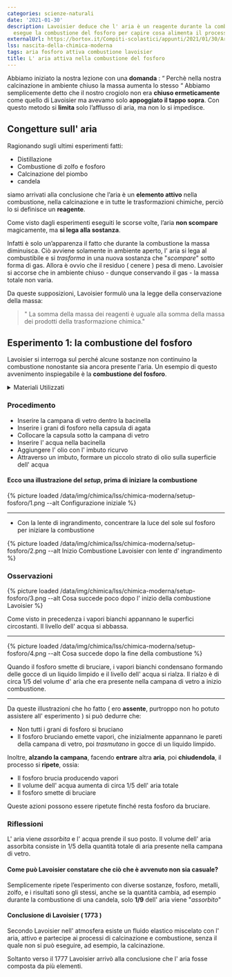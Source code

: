 ```yaml
---
categories: scienze-naturali
date: '2021-01-30'
description: Lavoisier deduce che l' aria è un reagente durante la combustione, ed
  esegue la combustione del fosforo per capire cosa alimenta il processo di combustione.
externalUrl: https://bortox.it/Compiti-scolastici/appunti/2021/01/30/Aria-Lavoisier.html
lss: nascita-della-chimica-moderna
tags: aria fosforo attiva combustione lavoisier
title: L' aria attiva nella combustione del fosforo
---
```


Abbiamo iniziato la nostra lezione con una **domanda** : “ Perchè nella nostra calcinazione in ambiente chiuso la massa aumenta lo stesso “
Abbiamo semplicemente detto che il nostro crogiolo non era **chiuso ermeticamente** come quello di Lavoisier ma avevamo solo **appoggiato il tappo sopra**. Con questo metodo si **limita** solo l’afflusso di aria, ma non lo si impedisce.

## Congetture sull' aria

Ragionando sugli ultimi esperimenti fatti:
  - Distillazione
  - Combustione di zolfo e fosforo
  - Calcinazione del piombo
  - candela

siamo arrivati alla conclusione che l’aria è un **elemento attivo** nella combustione, nella calcinazione e in tutte le trasformazioni chimiche, perciò lo si definisce un **reagente**.

Come visto dagli esperimenti eseguiti le scorse volte,  l’aria **non scompare** magicamente, ma **si lega alla sostanza**.

Infatti è solo un’apparenza il fatto che durante la combustione la massa diminuisca.
Ciò avviene solamente in ambiente aperto, l' aria si lega al combustibile e si _trasforma_ in una nuova sostanza che "_scompare_" sotto forma di gas. Allora è ovvio che il residuo ( cenere ) pesa di meno. Lavoisier si accorse che in ambiente chiuso - dunque conservando il gas -  la massa totale non varia.

Da queste supposizioni, Lavoisier formulò una la legge della conservazione della massa:

>" La somma della massa dei reagenti è uguale alla somma della massa dei prodotti della trasformazione chimica."

## Esperimento 1: la combustione del fosforo
Lavoisier si interroga sul perché alcune sostanze non continuino la combustione nonostante sia ancora presente l'aria. Un esempio di questo avvenimento inspiegabile è la **combustione del fosforo**.

<details>
     <summary> Materiali Utilizzati </summary>
  • Capsula di agata<br>
  • Grani di fosforo<br>
  • Campana di vetro<br>
  • Acqua<br>
  • Olio<br>
  • Imbuto<br>
  • Lente d' ingrandimento<br>
  • Bacinella<br>
</details>

### Procedimento
- Inserire la campana di vetro dentro la bacinella
- Inserire i grani di fosforo nella capsula di agata
- Collocare la capsula sotto la campana di vetro
- Inserire l' acqua nella bacinella
- Aggiungere l' olio con l' imbuto ricurvo
- Attraverso un imbuto, formare un piccolo strato di olio sulla superficie dell' acqua

#### Ecco una illustrazione del _setup_, prima di iniziare la combustione

{% picture loaded /data/img/chimica/lss/chimica-moderna/setup-fosforo/1.png --alt Configurazione iniziale %}


---

- Con la lente di ingrandimento, concentrare la luce del sole sul fosforo per iniziare la combustione

{% picture loaded /data/img/chimica/lss/chimica-moderna/setup-fosforo/2.png --alt Inizio Combustione Lavoisier con lente d' ingrandimento %}


### Osservazioni

{% picture loaded /data/img/chimica/lss/chimica-moderna/setup-fosforo/3.png --alt Cosa succede poco dopo l' inizio della combustione Lavoisier %}



Come visto in precedenza i vapori bianchi appannano le superfici circostanti. Il livello dell' acqua si abbassa.

---

{% picture loaded /data/img/chimica/lss/chimica-moderna/setup-fosforo/4.png --alt Cosa succede dopo la fine della combustione %}


Quando il fosforo smette di bruciare, i vapori bianchi condensano formando delle gocce di un liquido limpido e il livello dell' acqua si rialza. Il rialzo è di circa 1/5 del volume d' aria che era presente nella campana di vetro a inizio combustione.

---

Da queste illustrazioni che ho fatto ( ero **assente**, purtroppo non ho potuto assistere all' esperimento ) si può dedurre che:

- Non tutti i grani di fosforo si bruciano
- Il fosforo bruciando emette vapori, che inizialmente appannano le pareti della campana di vetro, poi _trasmutano_  in gocce di un liquido limpido.

Inoltre, **alzando la campana**, facendo **entrare** altra **aria**, poi **chiudendola**, il processo si **ripete**, ossia:

- Il fosforo brucia producendo vapori
- Il volume dell' acqua aumenta di circa 1/5 dell' aria totale
- Il fosforo smette di bruciare

Queste azioni possono essere ripetute finché resta fosforo da bruciare.
### Riflessioni

L' aria viene _assorbita_ e l' acqua prende il suo posto. Il volume dell' aria assorbita consiste in 1/5 della quantità totale di aria presente nella campana di vetro.
#### Come può Lavoisier constatare che ciò che è avvenuto non sia casuale?

Semplicemente ripete l’esperimento con diverse sostanze, fosforo, metalli, zolfo, e i  risultati sono gli stessi, anche se la quantità cambia, ad esempio durante la combustione di una candela, solo **1/9** dell' aria viene "_assorbito_"

#### Conclusione di Lavoisier ( 1773 )
Secondo Lavoisier nell' atmosfera esiste un fluido elastico miscelato con l' aria, attivo e partecipe ai processi di calcinazione e combustione, senza il quale non si può eseguire, ad esempio, la calcinazione.


Soltanto verso il 1777 Lavoisier arrivò alla conclusione che l' aria fosse composta da più elementi.